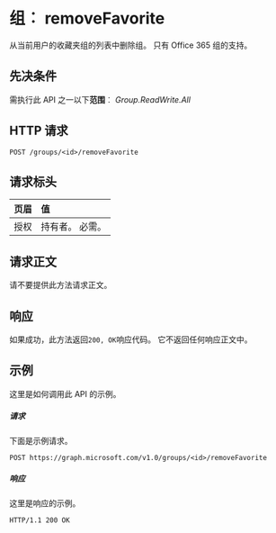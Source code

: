 # <a name="group-removefavorite"></a>组︰ removeFavorite
从当前用户的收藏夹组的列表中删除组。 只有 Office 365 组的支持。

## <a name="prerequisites"></a>先决条件
需执行此 API 之一以下**范围**︰ *Group.ReadWrite.All*
## <a name="http-request"></a>HTTP 请求
<!-- { "blockType": "ignored" } -->
```http
POST /groups/<id>/removeFavorite
```
## <a name="request-headers"></a>请求标头
| 页眉       | 值 |
|:---------------|:--------|
| 授权  | 持有者<token>。 必需。  |

## <a name="request-body"></a>请求正文
请不要提供此方法请求正文。
## <a name="response"></a>响应
如果成功，此方法返回`200, OK`响应代码。 它不返回任何响应正文中。

## <a name="example"></a>示例
这里是如何调用此 API 的示例。
##### <a name="request"></a>请求
下面是示例请求。
<!-- {
  "blockType": "request",
  "name": "group_removefavorite"
}-->
```http
POST https://graph.microsoft.com/v1.0/groups/<id>/removeFavorite
```

##### <a name="response"></a>响应
这里是响应的示例。
<!-- {
  "blockType": "response",
  "truncated": false,
  "@odata.type": "microsoft.graph.none"
} -->
```http
HTTP/1.1 200 OK
```

<!-- uuid: 8fcb5dbc-d5aa-4681-8e31-b001d5168d79
2015-10-25 14:57:30 UTC -->
<!-- {
  "type": "#page.annotation",
  "description": "group: removeFavorite",
  "keywords": "",
  "section": "documentation",
  "tocPath": ""
}-->